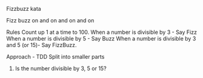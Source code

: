 Fizzbuzz kata

Fizz buzz on and on and on and on

Rules
Count up 1 at a time to 100.
When a number is divisible by 3 - Say Fizz
When a number is divisible by 5 - Say Buzz
When a number is divisible by 3 and 5 (or 15)- Say FizzBuzz.


Approach - TDD
Split into smaller parts
1. Is the number divisible by 3, 5 or 15?
